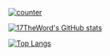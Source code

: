[![counter](https://count.getloli.com/get/@17TheWord?theme=rule34)](https://count.getloli.com/)

[![17TheWord's GitHub stats](https://github-readme-stats.vercel.app/api?username=17TheWord&count_private=true&show_icons=true)](https://github.com/anuraghazra/github-readme-stats)

[![Top Langs](https://github-readme-stats.vercel.app/api/top-langs/?username=17TheWord&layout=compact)](https://github.com/anuraghazra/github-readme-stats)
